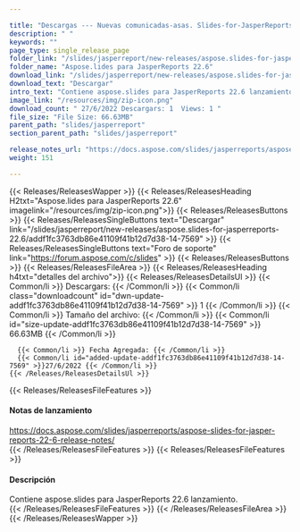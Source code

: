 ```yaml
---

title: "Descargas --- Nuevas comunicadas-asas. Slides-for-JasperReports-22.6"
description: " "
keywords: ""
page_type: single_release_page
folder_link: "/slides/jasperreport/new-releases/aspose.slides-for-jasperreports-22.6/"
folder_name: "Aspose.lides para JasperReports 22.6"
download_link: "/slides/jasperreport/new-releases/aspose.slides-for-jasperreports-22.6/addf1fc3763db86e41109f41b12d7d38-14-7569"
download_text: "Descargar"
intro_text: "Contiene aspose.slides para JasperReports 22.6 lanzamiento."
image_link: "/resources/img/zip-icon.png"
download_count: " 27/6/2022 Descargars: 1  Views: 1 "
file_size: "File Size: 66.63MB"
parent_path: "slides/jasperreport"
section_parent_path: "slides/jasperreport"

release_notes_url: "https://docs.aspose.com/slides/jasperreports/aspose-slides-for-jasper-reports-22-6-release-notes/"
weight: 151

---
```


{{< Releases/ReleasesWapper >}}
  {{< Releases/ReleasesHeading H2txt="Aspose.lides para JasperReports 22.6" imagelink="/resources/img/zip-icon.png">}}
  {{< Releases/ReleasesButtons >}}
    {{< Releases/ReleasesSingleButtons text="Descargar" link="/slides/jasperreport/new-releases/aspose.slides-for-jasperreports-22.6/addf1fc3763db86e41109f41b12d7d38-14-7569" >}}
    {{< Releases/ReleasesSingleButtons text="Foro de soporte" link="https://forum.aspose.com/c/slides" >}}
  {{< Releases/ReleasesButtons >}}
  {{< Releases/ReleasesFileArea >}}
    {{< Releases/ReleasesHeading h4txt="detalles del archivo">}}
    {{< Releases/ReleasesDetailsUl >}}
      {{< Common/li >}} Descargars: {{< /Common/li >}}
      {{< Common/li class="downloadcount" id="dwn-update-addf1fc3763db86e41109f41b12d7d38-14-7569" >}} 1 {{< /Common/li >}}
      {{< Common/li >}} Tamaño del archivo: {{< /Common/li >}}
      {{< Common/li id="size-update-addf1fc3763db86e41109f41b12d7d38-14-7569" >}} 66.63MB {{< /Common/li >}}

      {{< Common/li >}} Fecha Agregada: {{< /Common/li >}}
      {{< Common/li id="added-update-addf1fc3763db86e41109f41b12d7d38-14-7569" >}}27/6/2022 {{< /Common/li >}}
    {{< /Releases/ReleasesDetailsUl >}}

  {{< Releases/ReleasesFileFeatures >}}
      <h4>Notas de lanzamiento</h4><div><a href='https://docs.aspose.com/slides/jasperreports/aspose-slides-for-jasper-reports-22-6-release-notes/'>https://docs.aspose.com/slides/jasperreports/aspose-slides-for-jasper-reports-22-6-release-notes/</a></div>
  {{< /Releases/ReleasesFileFeatures >}}
  {{< Releases/ReleasesFileFeatures >}}
      <h4>Descripción</h4><div class="HTMLDescription">Contiene aspose.slides para JasperReports 22.6 lanzamiento.</div>
  {{< /Releases/ReleasesFileFeatures >}}
 {{< /Releases/ReleasesFileArea >}}
{{< /Releases/ReleasesWapper >}}



